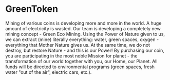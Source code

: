 # GreenToken
Mining of various coins is developing more and more in the world.
A huge amount of electricity is wasted.
Our team is developing a completely new mining concept - Green Eco Mining.
Using the Power of Nature given to us, we can extract (mine) literally everything:
water, green spaces, oxygen - everything that Mother Nature gives us.
At the same time, we do not destroy, but restore Nature - and this is our Power!
By purchasing our coin, you are participating in the most noble Mission for
planet - the transformation of our world together with you, our Home, our Planet.
All funds will be directed to environmental programs (green spaces, fresh water "out
of the air", electric cars, etc.).
